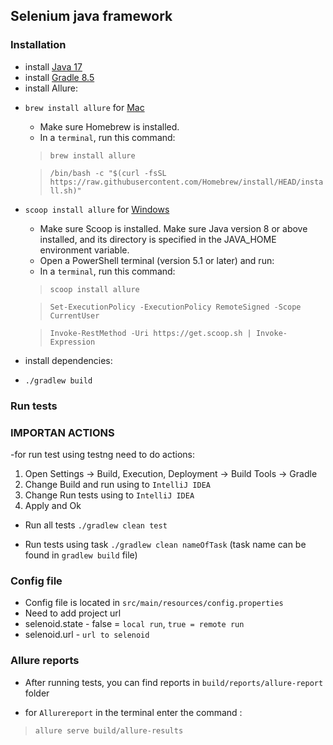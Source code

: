 ## Selenium java framework

### Installation

- install [Java 17](https://www.oracle.com/java/technologies/javase/jdk17-archive-downloads.html)
- install [Gradle 8.5](https://gradle.org/releases/)
- install Allure:

* `brew install allure` for [Mac](https://brew.sh/)
    * Make sure Homebrew is installed.
    * In a `terminal`, run this command:
  > `brew install allure`

  > `/bin/bash -c "$(curl -fsSL https://raw.githubusercontent.com/Homebrew/install/HEAD/install.sh)"`


* `scoop install allure` for [Windows](https://scoop.sh/)

    - Make sure Scoop is installed.
      Make sure Java version 8 or above installed, and its directory is specified in the JAVA_HOME environment variable.
    - Open a PowerShell terminal (version 5.1 or later) and run:
    - In a `terminal`, run this command:

  > `scoop install allure`

  > `Set-ExecutionPolicy -ExecutionPolicy RemoteSigned -Scope CurrentUser`

  > `Invoke-RestMethod -Uri https://get.scoop.sh | Invoke-Expression`


* install dependencies:
* `./gradlew build`

### Run tests

### IMPORTAN ACTIONS

-for run test using testng need to do actions:

1. Open Settings -> Build, Execution, Deployment -> Build Tools -> Gradle
2. Change Build and run using to `IntelliJ IDEA`
3. Change Run tests using to `IntelliJ IDEA`
4. Apply and Ok


- Run all tests `./gradlew clean test`

- Run tests using task `./gradlew clean nameOfTask` (task name can be found in `gradlew build` file)

### Config file

- Config file is located in `src/main/resources/config.properties`
- Need to add project url
- selenoid.state - false = `local run`, `true = remote run`
- selenoid.url - `url to selenoid`


### Allure reports

- After running tests, you can find reports in `build/reports/allure-report` folder

- for `Allurereport` in the terminal enter the command :

> `allure serve build/allure-results`

